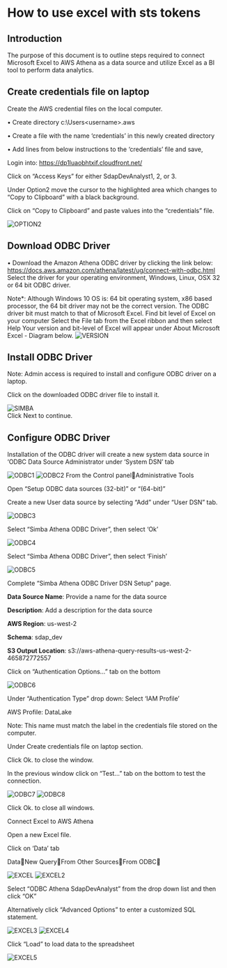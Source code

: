 # How to use excel with sts tokens
## Introduction

The purpose of this document is to outline steps required to connect Microsoft Excel to AWS Athena as a data source and utilize Excel as a BI tool to perform data analytics. 

## Create credentials file on laptop
Create the AWS credential files on the local computer.

•	Create directory c:\Users\<username>\.aws

•	Create a file with the name ‘credentials’ in this newly created directory

•	Add lines from below instructions to the ‘credentials’ file and save,

Login into: https://dp1luaobhtxif.cloudfront.net/

Click on “Access Keys” for either SdapDevAnalyst1, 2, or 3.

Under Option2 move the cursor to the highlighted area which changes to “Copy to Clipboard” with a black background. 

Click on “Copy to Clipboard” and paste values into the “credentials” file.

  ![OPTION2](images/credentials.png) 

## Download ODBC Driver
•	Download the Amazon Athena ODBC driver by clicking the link below:
https://docs.aws.amazon.com/athena/latest/ug/connect-with-odbc.html
Select the driver for your operating environment, Windows, Linux, OSX 32 or 64 bit ODBC driver.

Note*: Although Windows 10 OS is: 64 bit operating system, x86 based processor, the 64 bit driver may not be the correct version.
The ODBC driver bit must match to that of Microsoft Excel.
Find bit level of Excel on your computer
Select the File tab from the Excel ribbon and then select Help
Your version and bit-level of Excel will appear under About Microsoft Excel - Diagram below.
![VERSION](images/excel-version.png)
## Install ODBC Driver
Note: Admin access is required to install and configure ODBC driver on a laptop.

Click on the downloaded ODBC driver file to install it.

![SIMBA](images/install-simba.png)  
Click Next to continue.

## Configure ODBC Driver
Installation of the ODBC driver will create a new system data source in ‘ODBC Data Source Administrator under ‘System DSN’ tab

![ODBC1](images/configure-ODBC1.png)
![ODBC2](images/configure-ODBC2.png)
From the Control panelAdministrative Tools

Open “Setup ODBC data sources (32-bit)” or “(64-bit)”

Create a new User data source by selecting “Add” under “User DSN” tab.

![ODBC3](images/configure-ODBC3.png)

Select “Simba Athena ODBC Driver”, then select ‘Ok’

![ODBC4](images/configure-ODBC4.png)

Select “Simba Athena ODBC Driver”, then select ‘Finish’

![ODBC5](images/configure-ODBC5.png)

Complete “Simba Athena ODBC Driver DSN Setup” page.

**Data Source Name**: Provide a name for the data source

**Description**: Add a description for the data source

**AWS Region**: us-west-2

**Schema**: sdap_dev

**S3 Output Location**: s3://aws-athena-query-results-us-west-2-465872772557



Click on “Authentication Options…” tab on the bottom

![ODBC6](images/configure-ODBC6.png)

Under “Authentication Type” drop down: Select ‘IAM Profile’ 

AWS Profile: DataLake

Note: This name must match the label in the credentials file stored on the computer.

Under Create credentials file on laptop section.

Click Ok. to close the window.

In the previous window click on “Test…” tab on the bottom to test the connection.

![ODBC7](images/configure-ODBC7.png)
![ODBC8](images/configure-ODBC8.png)

Click Ok. to close all windows.

Connect Excel to AWS Athena

Open a new Excel file.

Click on ‘Data’ tab

DataNew QueryFrom Other SourcesFrom ODBC


![EXCEL](images/excel-connect.png)
![EXCEL2](images/excel-connect2.png)

Select “ODBC Athena SdapDevAnalyst” from the drop down list and then click “OK”

Alternatively click “Advanced Options” to enter a customized SQL statement.

![EXCEL3](images/excel-connect3.png)
![EXCEL4](images/excel-connect4.png)

Click “Load” to load data to the spreadsheet

![EXCEL5](images/excel-connect5.png)






